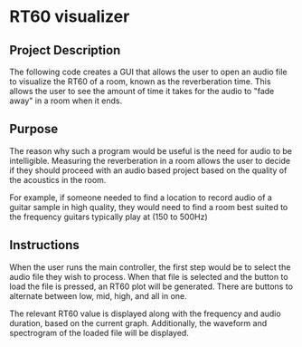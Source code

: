# RT60 visualizer
## Project Description
The following code creates a GUI that 
allows the user to open an audio file to
visualize the RT60 of a room, known as the reverberation time.
This allows the user to see the amount of time it takes for the audio to "fade away" in a room when it ends.

## Purpose
The reason why such a program would be useful is the need for audio to be intelligible.
Measuring the reverberation in a room allows the user to decide if they should proceed with an audio based project based on
the quality of the acoustics in the room.

For example, if someone needed to find a location to record
audio of a guitar sample in high quality, they would need to find
a room best suited to the frequency guitars typically play at (150 to 500Hz)

## Instructions
When the user runs the main controller, the first step would be to 
select the audio file they wish to process. When that file is selected and the button to load the file is pressed,
an RT60 plot will be generated. There are buttons to alternate between low, mid, high, and all in one.

The relevant RT60 value is displayed along with the frequency and audio duration, based on the current graph.
Additionally, the waveform and spectrogram of the loaded file will be displayed.
